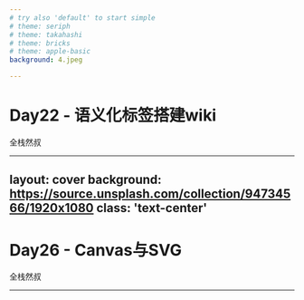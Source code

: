 ```yaml
---
# try also 'default' to start simple
# theme: seriph
# theme: takahashi
# theme: bricks
# theme: apple-basic
background: 4.jpeg

---
```


# Day22 - 语义化标签搭建wiki
全栈然叔

---
layout: cover
background: https://source.unsplash.com/collection/94734566/1920x1080
class: 'text-center'
---

# Day26 - Canvas与SVG
全栈然叔

---
